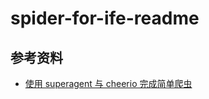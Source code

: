 # spider-for-ife-readme
## 参考资料
* [使用 superagent 与 cheerio 完成简单爬虫](http://wiki.jikexueyuan.com/project/node-lessons/superagent-cheerio.html)